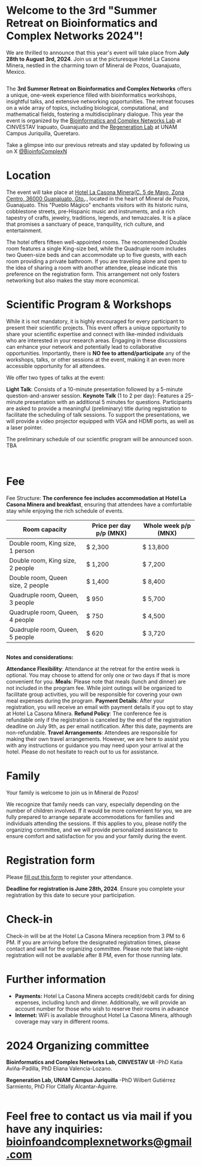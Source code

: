 # Welcome to the 3rd "Summer Retreat on Bioinformatics and Complex Networks 2024"!


We are thrilled to announce that this year's event will take place from **July 28th to August 3rd, 2024**. Join us at the picturesque Hotel La Casona Minera, nestled in the charming town of Mineral de Pozos, Guanajuato, Mexico.

<img src="Imgs/1_3rd Summer Camp.png" class="img-responsive" alt="">

The **3rd Summer Retreat on Bioinformatics and Complex Networks** offers a unique, one-week experience filled with bioinformatics workshops, insightful talks, and extensive networking opportunities. The retreat focuses on a wide array of topics, including biological, computational, and mathematical fields, fostering a multidisciplinary dialogue. This year the event is organized by the [Bioinformatics and Complex Networks Lab](https://portal.cinvestav.mx/ira/investigacion/directorio-de-investigacion/dra-maribel-hern225ndez-rosales) at CINVESTAV Irapuato, Guanajuato and the [Regeneration Lab](http://varelab.lavis.unam.mx) at UNAM Campus Juriquilla, Queretaro. 

Take a glimpse into our previous retreats and stay updated by following us on X [@BioinfoComplexN](https://twitter.com/BioinfoComplexN)

# Location
The event will take place at [Hotel La Casona Minera](https://lacasonahotel.com/)([C. 5 de Mayo, Zona Centro, 36000 Guanajuato, Gto.](https://maps.app.goo.gl/oMv2D1HGpW67FeMDA)., located in the heart of Mineral de Pozos, Guanajuato. This "Pueblo Mágico" enchants visitors with its historic ruins, cobblestone streets, pre-Hispanic music and instruments, and a rich tapestry of crafts, jewelry, traditions, legends, and temazcales. It is a place that promises a sanctuary of peace, tranquility, rich culture, and entertainment.
<img src="Imgs/2_3rd Summer Camp.png" class="img-responsive" alt="">

The hotel offers fifteen well-appointed rooms. The recommended Double room features a single King-size bed, while the Quadruple room includes two Queen-size beds and can accommodate up to five guests, with each room providing a private bathroom. If you are traveling alone and open to the idea of sharing a room with another attendee, please indicate this preference on the registration form. This arrangement not only fosters networking but also makes the stay more economical.

# Scientific Program & Workshops

While it is not mandatory, it is highly encouraged for every participant to present their scientific projects. This event offers a unique opportunity to share your scientific expertise and connect with like-minded individuals who are interested in your research areas. Engaging in these discussions can enhance your network and potentially lead to collaborative opportunities. Importantly, there is **NO fee to attend/participate** any of the workshops, talks, or other sessions at the event, making it an even more accessible opportunity for all attendees.

We offer two types of talks at the event:

**Light Talk**: Consists of a 10-minute presentation followed by a 5-minute question-and-answer session.
**Keynote Talk** (1 to 2 per day): Features a 25-minute presentation with an additional 5 minutes for questions.
Participants are asked to provide a meaningful (preliminary) title during registration to facilitate the scheduling of talk sessions. To support the presentations, we will provide a video projector equipped with VGA and HDMI ports, as well as a laser pointer.

The preliminary schedule of our scientific program will be announced soon. TBA

<img src="Imgs/schedule.png" class="img-responsive" alt="">

<img src="Imgs/talks.png" class="img-responsive" alt=""> 

# Fee
Fee Structure: **The conference fee includes accommodation at Hotel La Casona Minera and breakfast**, ensuring that attendees have a comfortable stay while enjoying the rich schedule of events.

| Room capacity                        | Price per day p/p (MNX) | Whole week p/p (MNX) |
| ----------------------               | -------------------------------| --------------------------- |
| Double room, King size, 1 person                | $ 2,300                         | $ 13,800                    |
| Double room, King size, 2 people                | $ 1,200                         | $ 7,200                     |
| Double room, Queen size, 2 people                | $ 1,400                         | $ 8,400                     |
| Quadruple room, Queen, 3 people             | $ 950                         | $ 5,700                     |
| Quadruple room, Queen, 4 people             | $ 750                           | $ 4,500                     |
| Quadruple room, Queen, 5 people             | $ 620                           | $ 3,720                     |


<img src="Imgs/3_3rd Summer Camp.png" class="img-responsive" alt="">

**Notes and considerations:** 

**Attendance Flexibility**: Attendance at the retreat for the entire week is optional. You may choose to attend for only one or two days if that is more convenient for you.
**Meals**: Please note that meals (lunch and dinner) are not included in the program fee. While joint outings will be organized to facilitate group activities, you will be responsible for covering your own meal expenses during the program.
**Payment Details**: After your registration, you will receive an email with payment details if you opt to stay at Hotel La Casona Minera.
**Refund Policy**: The conference fee is refundable only if the registration is canceled by the end of the registration deadline on July 9th, as per email notification. After this date, payments are non-refundable.
**Travel Arrangements**: Attendees are responsible for making their own travel arrangements. However, we are here to assist you with any instructions or guidance you may need upon your arrival at the hotel. Please do not hesitate to reach out to us for assistance.

# Family

Your family is welcome to join us in Mineral de Pozos!

We recognize that family needs can vary, especially depending on the number of children involved. If it would be more convenient for you, we are fully prepared to arrange separate accommodations for families and individuals attending the sessions. If this applies to you, please notify the organizing committee, and we will provide personalized assistance to ensure comfort and satisfaction for you and your family during the event.

# Registration form

Please [fill out this form](https://docs.google.com/forms/d/1nxQhFYKsHHbI6D79y58BdpDmJk9jXzfjUHP9NIx5BBU/edit?ts=6478dd40) to register your attendance. 

**Deadline for registration is June 28th, 2024**. Ensure you complete your registration by this date to secure your participation.

# Check-in

Check-in will be at the Hotel La Casona Minera reception from 3 PM to 6 PM. If you are arriving before the designated registration times, please contact and wait for the organizing committee. Please note that late-night registration will not be available after 8 PM, even for those running late.

# Further information

- **Payments:**  Hotel La Casona Minera accepts credit/debit cards for dining expenses, including lunch and dinner. Additionally, we will provide an account number for those who wish to reserve their rooms in advance
- **Internet:** WiFi is available throughout Hotel La Casona Minera, although coverage may vary in different rooms.

# 2024 Organizing committee

**Bioinformatics and Complex Networks Lab, CINVESTAV UI**
-PhD Katia Aviña-Padilla, 
PhD Eliana Valencia-Lozano.

**Regeneration Lab, UNAM Campus Juriquilla**
-PhD Wilbert Gutiérrez Sarmiento,
PhD Flor Citlally Alcantar-Aguirre.

<img src="Imgs/4_3rd Summer Camp.png" class="img-responsive" alt="">

# Feel free to contact us via mail if you have any inquiries: **bioinfoandcomplexnetworks@gmail.com**
